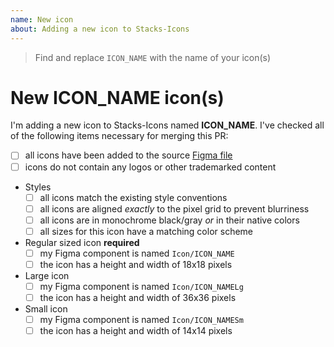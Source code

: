 ```yaml
---
name: New icon
about: Adding a new icon to Stacks-Icons
---
```


> Find and replace `ICON_NAME` with the name of your icon(s)

# New ICON_NAME icon(s)

I'm adding a new icon to Stacks-Icons named **ICON_NAME**. I've checked all of the following items necessary for merging this PR:

- [ ] all icons have been added to the source [Figma file](https://www.figma.com/file/NxAqQAi9i5XsrZSm1WYj6tsM)
- [ ] icons do not contain any logos or other trademarked content
- Styles
  - [ ] all icons match the existing style conventions
  - [ ] all icons are aligned _exactly_ to the pixel grid to prevent blurriness
  - [ ] all icons are in monochrome black/gray _or_ in their native colors
  - [ ] all sizes for this icon have a matching color scheme
- Regular sized icon **required**
  - [ ] my Figma component is named `Icon/ICON_NAME`
  - [ ] the icon has a height and width of 18x18 pixels
- Large icon
  - [ ] my Figma component is named `Icon/ICON_NAMELg`
  - [ ] the icon has a height and width of 36x36 pixels
- Small icon
  - [ ] my Figma component is named `Icon/ICON_NAMESm`
  - [ ] the icon has a height and width of 14x14 pixels
